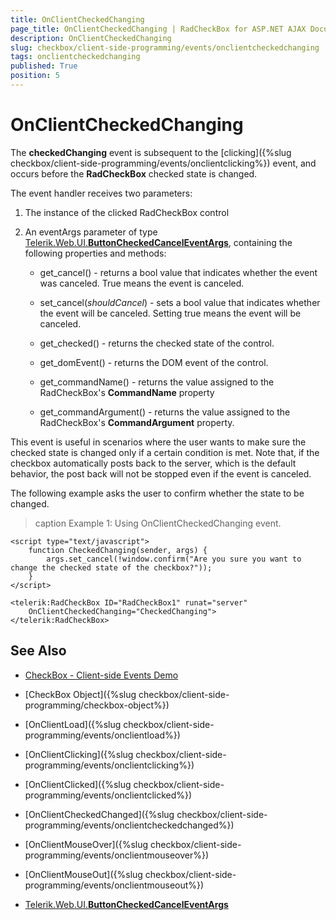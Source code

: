 ```yaml
---
title: OnClientCheckedChanging
page_title: OnClientCheckedChanging | RadCheckBox for ASP.NET AJAX Documentation
description: OnClientCheckedChanging
slug: checkbox/client-side-programming/events/onclientcheckedchanging
tags: onclientcheckedchanging
published: True
position: 5
---
```


# OnClientCheckedChanging

The **checkedChanging** event is subsequent to the [clicking]({%slug checkbox/client-side-programming/events/onclientclicking%}) event, and occurs before the **RadCheckBox** checked state is changed.

The event handler receives two parameters:

1. The instance of the clicked RadCheckBox control

1. An eventArgs parameter of type [Telerik.Web.UI.**ButtonCheckedCancelEventArgs**](http://docs.telerik.com/devtools/aspnet-ajax/api/client/args/Telerik.Web.UI.ButtonCheckedCancelEventArgs), containing the following properties and methods:

	* get_cancel() - returns a bool value that indicates whether the event was canceled. True means the event is canceled.

	* set_cancel(*shouldCancel*) - sets a bool value that indicates whether the event will be canceled. Setting true means the event will be canceled.

	* get_checked() - returns the checked state of the control.

	* get_domEvent() - returns the DOM event of the control.

	* get_commandName() - returns the value assigned to the RadCheckBox's **CommandName** property

	* get_commandArgument() - returns the value assigned to the RadCheckBox's **CommandArgument** property.

This event is useful in scenarios where the user wants to make sure the checked state is changed only if a certain condition is met. Note that, if the checkbox automatically posts back to the server, which is the default behavior, the post back will not be stopped even if the event is canceled.

The following example asks the user to confirm whether the state to be changed.

>caption Example 1: Using OnClientCheckedChanging event.

````ASP.NET
<script type="text/javascript">
    function CheckedChanging(sender, args) {
        args.set_cancel(!window.confirm("Are you sure you want to change the checked state of the checkbox?"));
    }
</script>

<telerik:RadCheckBox ID="RadCheckBox1" runat="server"
    OnClientCheckedChanging="CheckedChanging">
</telerik:RadCheckBox>
````


## See Also

 * [CheckBox - Client-side Events Demo](http://demos.telerik.com/aspnet-ajax/checkbox/client-side-api/client-side-events/defaultcs.aspx)

 * [CheckBox Object]({%slug checkbox/client-side-programming/checkbox-object%})
 
 * [OnClientLoad]({%slug checkbox/client-side-programming/events/onclientload%})
 
 * [OnClientClicking]({%slug checkbox/client-side-programming/events/onclientclicking%})
 
 * [OnClientClicked]({%slug checkbox/client-side-programming/events/onclientclicked%})

 * [OnClientCheckedChanged]({%slug checkbox/client-side-programming/events/onclientcheckedchanged%})
 
 * [OnClientMouseOver]({%slug checkbox/client-side-programming/events/onclientmouseover%})
 
 * [OnClientMouseOut]({%slug checkbox/client-side-programming/events/onclientmouseout%})
 
 * [Telerik.Web.UI.**ButtonCheckedCancelEventArgs**](http://docs.telerik.com/devtools/aspnet-ajax/api/client/args/Telerik.Web.UI.ButtonCheckedCancelEventArgs)
